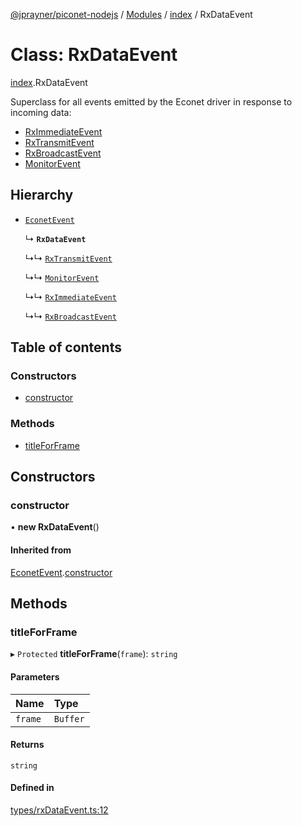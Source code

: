 [@jprayner/piconet-nodejs](../README.md) / [Modules](../modules.md) / [index](../modules/index.md) / RxDataEvent

# Class: RxDataEvent

[index](../modules/index.md).RxDataEvent

Superclass for all events emitted by the Econet driver in response to incoming data:

* [RxImmediateEvent](index.RxImmediateEvent.md)
* [RxTransmitEvent](index.RxTransmitEvent.md)
* [RxBroadcastEvent](index.RxBroadcastEvent.md)
* [MonitorEvent](index.MonitorEvent.md)

## Hierarchy

- [`EconetEvent`](index.EconetEvent.md)

  ↳ **`RxDataEvent`**

  ↳↳ [`RxTransmitEvent`](index.RxTransmitEvent.md)

  ↳↳ [`MonitorEvent`](index.MonitorEvent.md)

  ↳↳ [`RxImmediateEvent`](index.RxImmediateEvent.md)

  ↳↳ [`RxBroadcastEvent`](index.RxBroadcastEvent.md)

## Table of contents

### Constructors

- [constructor](index.RxDataEvent.md#constructor)

### Methods

- [titleForFrame](index.RxDataEvent.md#titleforframe)

## Constructors

### constructor

• **new RxDataEvent**()

#### Inherited from

[EconetEvent](index.EconetEvent.md).[constructor](index.EconetEvent.md#constructor)

## Methods

### titleForFrame

▸ `Protected` **titleForFrame**(`frame`): `string`

#### Parameters

| Name | Type |
| :------ | :------ |
| `frame` | `Buffer` |

#### Returns

`string`

#### Defined in

[types/rxDataEvent.ts:12](https://github.com/jprayner/piconet/blob/55ff188/driver/nodejs/src/types/rxDataEvent.ts#L12)
